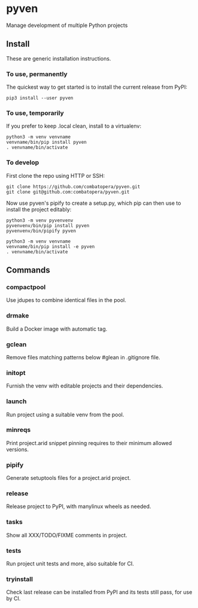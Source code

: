 # pyven
Manage development of multiple Python projects

## Install
These are generic installation instructions.

### To use, permanently
The quickest way to get started is to install the current release from PyPI:
```
pip3 install --user pyven
```

### To use, temporarily
If you prefer to keep .local clean, install to a virtualenv:
```
python3 -m venv venvname
venvname/bin/pip install pyven
. venvname/bin/activate
```

### To develop
First clone the repo using HTTP or SSH:
```
git clone https://github.com/combatopera/pyven.git
git clone git@github.com:combatopera/pyven.git
```
Now use pyven's pipify to create a setup.py, which pip can then use to install the project editably:
```
python3 -m venv pyvenvenv
pyvenvenv/bin/pip install pyven
pyvenvenv/bin/pipify pyven

python3 -m venv venvname
venvname/bin/pip install -e pyven
. venvname/bin/activate
```

## Commands

### compactpool
Use jdupes to combine identical files in the pool.

### drmake
Build a Docker image with automatic tag.

### gclean
Remove files matching patterns below #glean in .gitignore file.

### initopt
Furnish the venv with editable projects and their dependencies.

### launch
Run project using a suitable venv from the pool.

### minreqs
Print project.arid snippet pinning requires to their minimum allowed versions.

### pipify
Generate setuptools files for a project.arid project.

### release
Release project to PyPI, with manylinux wheels as needed.

### tasks
Show all XXX/TODO/FIXME comments in project.

### tests
Run project unit tests and more, also suitable for CI.

### tryinstall
Check last release can be installed from PyPI and its tests still pass, for use by CI.
